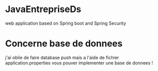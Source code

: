 # JavaEntrepriseDs
web application based on Spring boot and Spring Security

# Concerne base de donnees
j'ai oblie de faire database push mais a l'aide de fichier application.properties vous pouver implementer une base de donnees !
